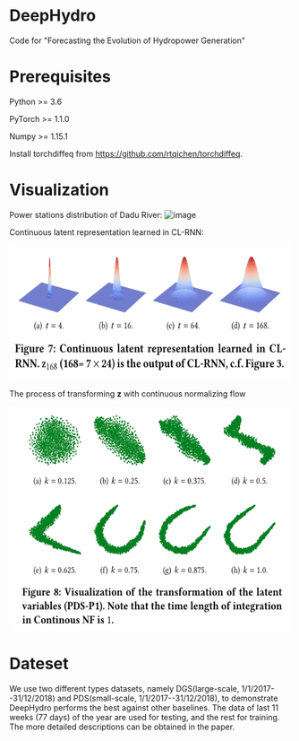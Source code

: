 <script type="text/javascript" async src="https://cdn.mathjax.org/mathjax/latest/MathJax.js?config=TeX-MML-AM_CHTML"> </script>
# DeepHydro
Code for "Forecasting the Evolution of Hydropower Generation"

# Prerequisites
Python >= 3.6

PyTorch >= 1.1.0

Numpy >= 1.15.1

Install torchdiffeq from https://github.com/rtqichen/torchdiffeq.

# Visualization
Power stations distribution of Dadu River:
![image](https://github.com/Anewnoob/DeepHydro/blob/master/png/power-distribution/power-distribution-1.png)

Continuous latent representation learned in CL-RNN:
<div align=center><img src="https://github.com/Anewnoob/DeepHydro/blob/master/png/CLRNN.jpg" width="700" height="240" /></div>

The process of transforming $\mathbf{z}$ with continuous normalizing flow
<div align=center><img src="https://github.com/Anewnoob/DeepHydro/blob/master/png/cnf.jpg" width="700" height="400" /></div>


# Dateset
We use two different types datasets, namely DGS(large-scale, 1/1/2017--31/12/2018) and PDS(small-scale, 1/1/2017--31/12/2018), to demonstrate DeepHydro performs the best against other baselines. The data of last 11 weeks (77 days) of the year are used for testing, and the rest for training. The more detailed descriptions can be obtained in the paper. 

